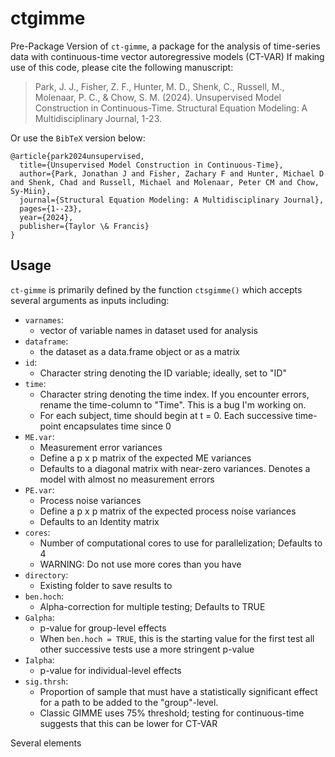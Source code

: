 # ctgimme

Pre-Package Version of `ct-gimme`, a package for the analysis of time-series data with continuous-time vector autoregressive models (CT-VAR)
If making use of this code, please cite the following manuscript:

> Park, J. J., Fisher, Z. F., Hunter, M. D., Shenk, C., Russell, M., Molenaar, P. C., & Chow, S. M. (2024). Unsupervised Model Construction in Continuous-Time. Structural Equation Modeling: A Multidisciplinary Journal, 1-23.

Or use the `BibTeX` version below:

```
@article{park2024unsupervised,
  title={Unsupervised Model Construction in Continuous-Time},
  author={Park, Jonathan J and Fisher, Zachary F and Hunter, Michael D and Shenk, Chad and Russell, Michael and Molenaar, Peter CM and Chow, Sy-Miin},
  journal={Structural Equation Modeling: A Multidisciplinary Journal},
  pages={1--23},
  year={2024},
  publisher={Taylor \& Francis}
}
```
## Usage

`ct-gimme` is primarily defined by the function `ctsgimme()` which accepts several arguments as inputs including:

- `varnames`:
  - vector of variable names in dataset used for analysis
- `dataframe`:
  - the dataset as a data.frame object or as a matrix
- `id`:
  - Character string denoting the ID variable; ideally, set to "ID"
- `time`:
  - Character string denoting the time index. If you encounter errors, rename the time-column to "Time". This is a bug I'm working on.
  - For each subject, time should begin at t = 0. Each successive time-point encapsulates time since 0
- `ME.var`:
  - Measurement error variances
  - Define a p x p matrix of the expected ME variances
  - Defaults to a diagonal matrix with near-zero variances. Denotes a model with almost no measurement errors
- `PE.var`:
  - Process noise variances
  - Define a p x p matrix of the expected process noise variances
  - Defaults to an Identity matrix
- `cores`:
  - Number of computational cores to use for parallelization; Defaults to 4
  - WARNING: Do not use more cores than you have
- `directory`:
  - Existing folder to save results to
- `ben.hoch`:
  - Alpha-correction for multiple testing; Defaults to TRUE
- `Galpha`:
  - p-value for group-level effects
  - When `ben.hoch = TRUE`, this is the starting value for the first test all other successive tests use a more stringent p-value
- `Ialpha`:
  - p-value for individual-level effects
- `sig.thrsh`:
  - Proportion of sample that must have a statistically significant effect for a path to be added to the "group"-level.
  - Classic GIMME uses 75% threshold; testing for continuous-time suggests that this can be lower for CT-VAR

Several elements
